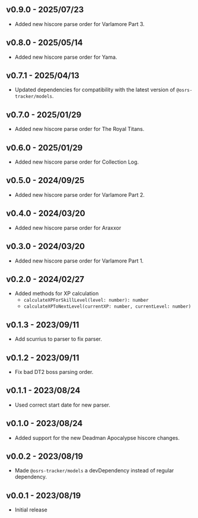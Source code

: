 ## v0.9.0 - 2025/07/23

- Added new hiscore parse order for Varlamore Part 3.

## v0.8.0 - 2025/05/14

- Added new hiscore parse order for Yama.

## v0.7.1 - 2025/04/13

- Updated dependencies for compatibility with the latest version of `@osrs-tracker/models`.

## v0.7.0 - 2025/01/29

- Added new hiscore parse order for The Royal Titans.

## v0.6.0 - 2025/01/29

- Added new hiscore parse order for Collection Log.

## v0.5.0 - 2024/09/25

- Added new hiscore parse order for Varlamore Part 2.

## v0.4.0 - 2024/03/20

- Added new hiscore parse order for Araxxor

## v0.3.0 - 2024/03/20

- Added new hiscore parse order for Varlamore Part 1.

## v0.2.0 - 2024/02/27

- Added methods for XP calculation
  - `calculateXPForSkillLevel(level: number): number`
  - `calculateXPToNextLevel(currentXP: number, currentLevel: number)`

## v0.1.3 - 2023/09/11

- Add scurrius to parser to fix parser.

## v0.1.2 - 2023/09/11

- Fix bad DT2 boss parsing order.

## v0.1.1 - 2023/08/24

- Used correct start date for new parser.

## v0.1.0 - 2023/08/24

- Added support for the new Deadman Apocalypse hiscore changes.

## v0.0.2 - 2023/08/19

- Made `@osrs-tracker/models` a devDependency instead of regular dependency.

## v0.0.1 - 2023/08/19

- Initial release

